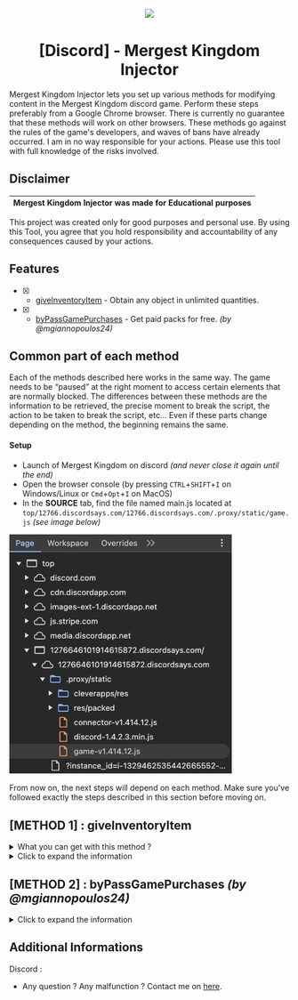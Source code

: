 <p align="center">
  <img src="https://imgs.crazygames.com/mergest-kingdom_16x9/20241211151323/mergest-kingdom_16x9-cover?auto=format%2Ccompress" width="600">
</p>

<h1 align="center">[Discord] - Mergest Kingdom Injector</h1>

<p align="left">
  Mergest Kingdom Injector lets you set up various methods for modifying content in the Mergest Kingdom discord game. Perform these steps preferably from a Google Chrome browser. There is currently no guarantee that these methods will work on other browsers.
  These methods go against the rules of the game's developers, and waves of bans have already occurred. I am in no way responsible for your actions. Please use this tool with full knowledge of the risks involved.
</p>


## Disclaimer

|Mergest Kingdom Injector was made for Educational purposes   |
|-------------------------------------------------|
This project was created only for good purposes and personal use.
By using this Tool, you agree that you hold responsibility and accountability of any consequences caused by your actions.

## Features

- [x] - [giveInventoryItem](https://github.com/AstraaDev/MergestKingdom-Injector) - Obtain any object in unlimited quantities.
- [x] - [byPassGamePurchases](https://github.com/AstraaDev/MergestKingdom-Injector) - Get paid packs for free. *(by @mgiannopoulos24)*

## Common part of each method
Each of the methods described here works in the same way. The game needs to be “paused” at the right moment to access certain elements that are normally blocked. The differences between these methods are the information to be retrieved, the precise moment to break the script, the action to be taken to break the script, etc...
Even if these parts change depending on the method, the beginning remains the same.

#### Setup
- Launch of Mergest Kingdom on discord *(and never close it again until the end)*
- Open the browser console (by pressing `CTRL`+`SHIFT`+`I` on Windows/Linux or `Cmd`+`Opt`+`I` on MacOS)
- In the **SOURCE** tab, find the file named main.js located at `top/12766.discordsays.com/12766.discordsays.com/.proxy/static/game.js` *(see image below)*
<img src="img/readme_screenshot/MK_1.png" width="400">

From now on, the next steps will depend on each method. Make sure you've followed exactly the steps described in this section before moving on.

## [METHOD 1] : giveInventoryItem
<details>
<summary>What you can get with this method ?</summary>

### Consumable

| Parameter                         | Description                      |
| :-------------------------------- | :------------------------------- |
| `exp`                             | Experience                       |
| `energy`                          | Energy for activities            |
| `rubies`                          | Purple rubies                    |
| `soft`                            | Golds                            |
| `wands `                          | Keys                             |
</details>

<details>
<summary>Click to expand the information</summary>

Make sure you've followed exactly the steps described in the “Common part of each method” section before moving on to this one.

#### Injection
- In `game.js` file,
- Search the file (by pressing `CTRL`+`F`)
- Write the following command and press `ENTER` :
```js
RewardTypes[this.type].handler.call(this, this.value, this.options)
```
- There will normally be `1` results. Navigate to this one and set a breakpoint by clicking on the left of the line in the grey area *(see image below)*
<img src="img/readme_screenshot/MK_2.png" width="400">

- Return to the game and collect an object *(the game should stop again)*
- In the **SOURCE** tab, find the type and value arguments at `Local/this` *(see image below)*
<img src="img/readme_screenshot/MK_3.png" width="300">

- Replace `type` with the item you want *(the list is available above)* and `value` with the quantity you want *(see image below)*
<img src="img/readme_screenshot/MK_4.png" width="300">

- You can now go back to the `game.js` file in the **SOURCE** tab, then remove the breakpoint *(by clicking on it again)* and click on the `Resume script execution` button again
- Your item should be added.
</details>

## [METHOD 2] : byPassGamePurchases *(by @mgiannopoulos24)*
<details>
<summary>Click to expand the information</summary>

Make sure you've followed exactly the steps described in the “Common part of each method” section before moving on to this one.

#### Injection
- In `game.js` file,
- Search the file (by pressing `CTRL`+`F`)
- Write the following command and press `ENTER` :
```js
"PaymentsManager purchase failure"
```
- There will normally be 1 results. Navigate to the first result and set a breakpoint by clicking on the left of the line in the grey area *(see image below)*
<img src="img/readme_screenshot/MK_5.png" width="500">

- Return to the game, click on any pack or paid option, then cancel the transaction by clicking on the cross in the top right-hand corner *(the game should stop again)*.
<img src="img/readme_screenshot/MK_6.png" width="400">

- In the **CONSOLE** tab, write the following command and press `ENTER` :
```js
cleverapps.paymentsLogic.purchase = function (a,b,c){
    console.log("PaymentsManager purchase success (free)", a.productId, a.itemId);
    cleverapps.eventLogger.logEvent(cleverapps.EVENTS.STATS.PRODUCT.SUCCESS);
    this.logPurchase(a, { purchase: "free" });
    cleverapps.eventLogger.logEvent(cleverapps.EVENTS.STATS.PRODUCT.CONSUME_START);
    cleverapps.conversionManager.processConversion(cleverapps.EVENTS.CONVERSIONS.PAYMENTS, 0);
    cleverapps.conversionManager.processConversion(cleverapps.EVENTS.CONVERSIONS.TOTAL, 0);
    cleverapps.eventLogger.logEvent(cleverapps.EVENTS.STATS.PRODUCT.CONSUME_SUCCESS);
    var f = a.reward;
    a.showBoughtMessage(f);
    this.giveReward(f, c);
    b(!0);
}
```
- You can now go back to the `game.js` file in the **SOURCE** tab, then remove the breakpoint *(by clicking on it again)* and click on the `Resume script execution` button again

#### Use injection
You're all set! All you have to do is choose the pack you want, and you'll get it for free.
</details>

## Additional Informations
Discord :
- Any question ? Any malfunction ? Contact me on [here](discord.gg/PKR7nM9j9U).

